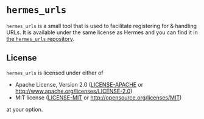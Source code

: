 # `hermes_urls`

`hermes_urls` is a small tool that is used to facilitate registering for & handling URLs. It is available under the
same license as Hermes and you can find it in [the `hermes_urls` repository](https://github.com/jorgenpt/hermes_urls).

## License

`hermes_urls` is licensed under either of

 * Apache License, Version 2.0
   ([LICENSE-APACHE](LICENSE-APACHE) or http://www.apache.org/licenses/LICENSE-2.0)
 * MIT license
   ([LICENSE-MIT](LICENSE-MIT) or http://opensource.org/licenses/MIT)

at your option.